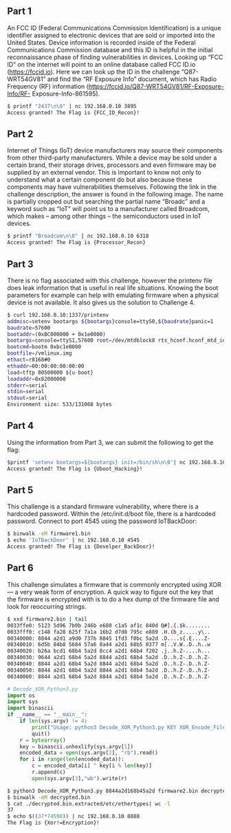 ## Part 1
An FCC ID (Federal Communications Commission Identification) is a unique identifier assigned to electronic devices that are sold or imported into the United States. Device information is recorded inside of the Federal Communications Commission database and this ID is helpful in the initial reconnaissance phase of finding vulnerabilities in devices. Looking up “FCC ID” on the internet will point to an online database called FCC ID.io (https://fccid.io). Here we can look up the ID in the challenge “Q87-WRT54GV81” and find the “RF Exposure Info” document, which has Radio Frequency (RF) information (https://fccid.io/Q87-WRT54GV81/RF-Exposure-Info/RF- Exposure-Info-861595). 
```bash
$ printf "2437\n\0" | nc 192.168.0.10 3895 
Access granted! The Flag is {FCC_ID_Recon}!
```

## Part 2

Internet of Things (IoT) device manufacturers may source their components from other third-party manufacturers. While a device may be sold under a certain brand, their storage drives, processors and even firmware may be supplied by an external vendor. This is important to know not only to understand what a certain component do but also because these components may have vulnerabilities themselves. Following the link in the challenge description, the answer is found in the following image. The name is partially cropped out but searching the partial name “Broadc” and a keyword such as “IoT” will point us to a manufacturer called Broadcom, which makes – among other things – the semiconductors used in IoT devices.
```bash
$ printf "Broadcom\n\0" | nc 192.168.0.10 6318 
Access granted! The Flag is {Processor_Recon}
```
## Part 3
There is no flag associated with this challenge, however the printenv file does leak information that is useful in real life situations. Knowing the boot parameters for example can help with emulating firmware when a physical device is not available. It also gives us the solution to Challenge 4.
```bash
$ curl 192.168.0.10:1337/printenv
addmisc=setenv bootargs ${bootargs}console=ttyS0,${baudrate}panic=1
baudrate=57600
bootaddr=(0xBC000000 + 0x1e0000)
bootargs=console=ttyS1,57600 root=/dev/mtdblock8 rts_hconf.hconf_mtd_idx=0 mtdparts=m25p80:256k(boot),128k(pib),1024k(userdata),128k(db),128k(log),128k(dbbackup),128k(logbacku p),3072k(kernel),11264k(rootfs)
bootcmd=bootm 0xbc1e0000
bootfile=/vmlinux.img
ethact=r8168#0
ethaddr=00:00:00:00:00:00
load=tftp 80500000 ${u-boot}
loadaddr=0x82000000
stderr=serial
stdin=serial
stdout=serial
Environment size: 533/131068 bytes
```

## Part 4
Using the information from Part 3, we can submit the following to get the flag:
```bash
$printf 'setenv bootargs=${bootargs} init=/bin/sh\n\0'| nc 192.168.0.10 9123 
Access granted! The Flag is {Uboot_Hacking}!
```

## Part 5
This challenge is a standard firmware vulnerability, where there is a hardcoded password. Within the /etc/init.d/boot file, there is a hardcoded password. Connect to port 4545 using the password IoTBackDoor:
```bash
$ binwalk -eM firmware1.bin
$ echo 'IoTBackDoor' | nc 192.168.0.10 4545 
Access granted! The Flag is {Develper_BackDoor}!
```

## Part 6

This challenge simulates a firmware that is commonly encrypted using XOR— a very weak form of encryption. A quick way to figure out the key that the firmware is encrypted with is to do a hex dump of the firmware file and look for reoccurring strings.
```bash
$ xxd firmware2.bin | tail
0033ffe0: 5123 5d96 7b0b 246b e680 c1a5 af1c 840d Q#].{.$k........
0033fff0: c148 fa28 625f 7a1a 16b2 d7d8 795c e889 .H.(b_z.....y\.. 
00340000: 8844 a2d1 a9d0 737b 8845 1fd3 f0bc 5a2d .D....s{.E....Z- 
00340010: 6d5b 84b8 5684 57a6 8a44 a2d1 68b5 0377 m[..V.W..D..h..w 
00340020: b26a bcd1 68b4 5a2d 8cc4 a2d1 68b4 f202 .j..h.Z-....h... 
00340030: 9644 a2d1 68b4 5a2d 8844 a2d1 68b4 5a2d .D..h.Z-.D..h.Z- 
00340040: 8844 a2d1 68b4 5a2d 8844 a2d1 68b4 5a2d .D..h.Z-.D..h.Z- 
00340050: 8844 a2d1 68b4 5a2d 8844 a2d1 68b4 5a2d .D..h.Z-.D..h.Z- 
00340060: 8844 a2d1 68b4 5a2d 8844 a2d1 68b4 5a2d .D..h.Z-.D..h.Z-
```

```python
# Decode_XOR_Python3.py
import os 
import sys 
import binascii
if __name__ == "__main__":
    if len(sys.argv) != 4:
        print("Usage: python3 Decode_XOR_Python3.py KEY XOR_Encode_File XOR_Decoded ")
        quit()
    r = bytearray()
    key = binascii.unhexlify(sys.argv[1]) 
    encoded_data = open(sys.argv[2], "rb").read() 
    for i in range(len(encoded_data)):
        c = encoded_data[i] ^ key[i % len(key)]
        r.append(c) 
        open(sys.argv[3],"wb").write(r)
```
```bash
$ python3 Decode_XOR_Python3.py 8844a2d168b45a2d firmware2.bin decrypted.bin
$ binwalk -eM decrypted.bin
$ cat ./decrypted.bin.extracted/etc/ethertypes| wc -l
37
$ echo $((37*74598)) | nc 192.168.0.10 8888 
The Flag is {Xor!=Encryption}!
```